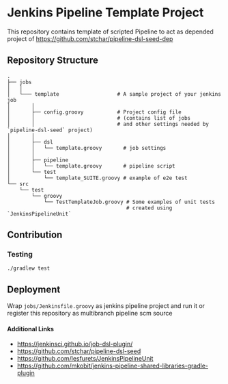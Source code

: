 # Jenkins Pipeline Template Project
This repository contains template of scripted Pipeline to act as depended project of https://github.com/stchar/pipeline-dsl-seed-dep

## Repository Structure
```
.
├── jobs
│   │
│   └─── template                   # A sample project of your jenkins job
│       │
│       ├── config.groovy           # Project config file
│       │                           # (contains list of jobs
│       │                           # and other settings needed by `pipeline-dsl-seed` project)
│       │
│       ├── dsl
│       │   └── template.groovy       # job settings
│       │
│       ├── pipeline
│       │   └── template.groovy       # pipeline script
│       └── test
│           └── template_SUITE.groovy # example of e2e test
└── src
    └── test
        └── groovy
            └── TestTemplateJob.groovy # Some examples of unit tests
                                       # created using `JenkinsPipelineUnit`
```

## Contribution

###  Testing
```
./gradlew test
```
## Deployment
Wrap `jobs/Jenkinsfile.groovy` as jenkins pipeline project and run it
or register this repository as multibranch pipeline scm source


#### Additional Links
* https://jenkinsci.github.io/job-dsl-plugin/
* https://github.com/stchar/pipeline-dsl-seed
* https://github.com/lesfurets/JenkinsPipelineUnit
* https://github.com/mkobit/jenkins-pipeline-shared-libraries-gradle-plugin
